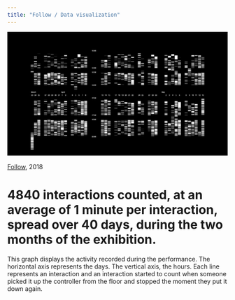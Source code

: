 ```yaml
---
title: "Follow / Data visualization"
---
```

![](../assets/202103150213.jpg)

[Follow](202103150141), 2018

# 4840 interactions counted, at an average of 1 minute per interaction, spread over 40 days, during the two months of the exhibition.

This graph displays the activity recorded during the performance. The horizontal axis represents the days. The vertical axis, the hours. Each line represents an interaction and an interaction started to count when someone picked it up the controller from the floor and stopped the moment they put it down again. 
